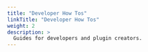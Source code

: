 ```yaml
---
title: "Developer How Tos"
linkTitle: "Developer How Tos"
weight: 2
description: >
  Guides for developers and plugin creators.
---
```

